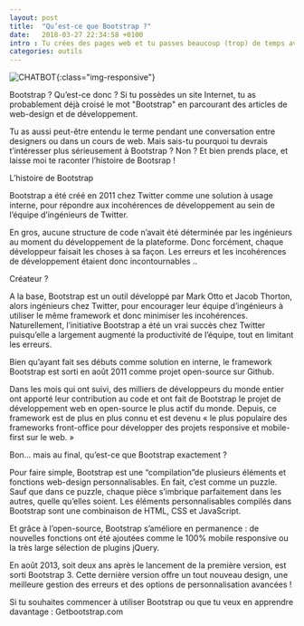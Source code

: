 ```yaml
---
layout: post
title:  "Qu’est-ce que Bootstrap ?"
date:   2018-03-27 22:34:58 +0100
intro : Tu crées des pages web et tu passes beaucoup (trop) de temps avec le CSS? Bootstrap peut t'aider !
categories: outils
---
```




![CHATBOT](../../../../../assets/images/2018-03-28-Bootstrap.jpg){:class="img-responsive"}



Bootstrap ? Qu’est-ce donc ? Si tu possèdes un site Internet, tu as probablement déjà croisé le mot "Bootstrap" en parcourant des articles de web-design et de développement.

Tu as aussi peut-être entendu le terme pendant une conversation entre designers ou dans un cours de web. Mais sais-tu pourquoi tu devrais t’intéresser plus sérieusement à Bootstrap ? Non ? Et bien prends place, et laisse moi te raconter l’histoire de Bootsrap !

L’histoire de Bootstrap

Bootstrap a été créé en 2011 chez Twitter comme une solution à usage interne, pour répondre aux incohérences de développement au sein de l’équipe d’ingénieurs de Twitter.

En gros, aucune structure de code n’avait été déterminée par les ingénieurs au moment du développement de la plateforme. Donc forcément, chaque développeur faisait les choses à sa façon. Les erreurs et les incohérences de développement étaient donc incontournables ..


Créateur ?

A la base, Bootstrap est un outil développé par Mark Otto et Jacob Thorton, alors ingénieurs chez Twitter, pour encourager leur équipe d’ingénieurs à utiliser le même framework et donc minimiser les incohérences. Naturellement, l’initiative Bootstrap a été un vrai succès chez Twitter puisqu’elle a largement augmenté la productivité de l’équipe, tout en limitant les erreurs.

Bien qu’ayant fait ses débuts comme solution en interne, le framework Bootstrap est sorti en août 2011 comme projet open-source sur Github.

Dans les mois qui ont suivi, des milliers de développeurs du monde entier ont apporté leur contribution au code et ont fait de Bootstrap le projet de développement web en open-source le plus actif du monde. Depuis, ce framework est de plus en plus connu et est devenu « le plus populaire des frameworks front-office pour développer des projets responsive et mobile-first sur le web. »

Bon… mais au final, qu’est-ce que Bootstrap exactement ?

Pour faire simple, Bootstrap est une “compilation”de plusieurs éléments et fonctions web-design personnalisables. En fait, c’est comme un puzzle. Sauf que dans ce puzzle, chaque pièce s’imbrique parfaitement dans les autres, quelle qu’elles soient. Les éléments personnalisables compilés dans Bootstrap sont une combinaison de HTML, CSS et JavaScript.

Et grâce à l’open-source, Bootstrap s’améliore en permanence : de nouvelles fonctions ont été ajoutées comme le 100% mobile responsive ou la très large sélection de plugins jQuery.

En août 2013, soit deux ans après le lancement de la première version, est sorti Bootstrap 3. Cette dernière version offre un tout nouveau design, une meilleure gestion des erreurs et des options de personnalisation avancées !

Si tu souhaites commencer à utiliser Bootstrap ou que tu veux en apprendre davantage : Getbootstrap.com

